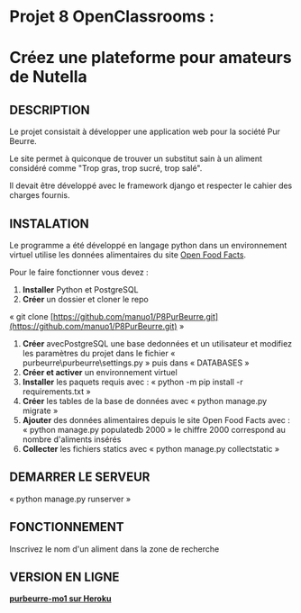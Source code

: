 ##
# **Projet 8 OpenClassrooms :**

##
# **Créez une plateforme pour amateurs de Nutella**

## DESCRIPTION

Le projet consistait à développer une application web pour la société Pur Beurre.

Le site permet à quiconque de trouver un substitut sain à un aliment considéré comme &quot;Trop gras, trop sucré, trop salé&quot;.

Il devait être développé avec le framework django et respecter le cahier des charges fournis.

## INSTALATION

Le programme a été développé en langage python dans un environnement virtuel utilise les données alimentaires du site [Open Food Facts](https://fr.openfoodfacts.org/).

Pour le faire fonctionner vous devez :

1. **Installer** Python et PostgreSQL
2. **Créer** un dossier et cloner le repo

«  git clone [https://github.com/manuo1/P8PurBeurre.git](https://github.com/manuo1/P8PurBeurre.git) »

1. **Créer** avecPostgreSQL une base dedonnées et un utilisateur et modifiez les paramètres du projet dans le fichier « purbeurre\purbeurre\settings.py » puis dans « DATABASES »
2. **Créer et activer** un environnement virtuel
3. **Installer** les paquets requis avec : « python -m pip install -r requirements.txt »
4. **Créer** les tables de la base de données avec « python manage.py migrate »
5. **Ajouter** des données alimentaires depuis le site Open Food Facts avec : « python manage.py populatedb 2000 » le chiffre 2000 correspond au nombre d&#39;aliments insérés
6. **Collecter** les fichiers statics avec « python manage.py collectstatic »

## **DEMARRER LE SERVEUR**

« python manage.py runserver »

## **FONCTIONNEMENT**

Inscrivez le nom d&#39;un aliment dans la zone de recherche

## **VERSION EN LIGNE**

[**purbeurre-mo1 sur Heroku**](https://purbeurre-mo1.herokuapp.com/)

